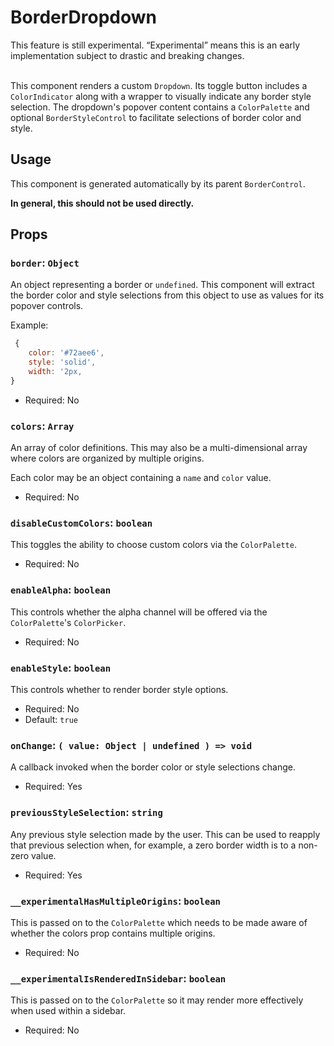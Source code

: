 # BorderDropdown

<div class="callout callout-alert">
This feature is still experimental. “Experimental” means this is an early implementation subject to drastic and breaking changes.
</div>
<br />

This component renders a custom `Dropdown`. Its toggle button includes a
`ColorIndicator` along with a wrapper to visually indicate any border style
selection. The dropdown's popover content contains a `ColorPalette` and
optional `BorderStyleControl` to facilitate selections of border color
and style.

## Usage

This component is generated automatically by its parent `BorderControl`.

<div class="callout callout-alert">
<strong>In general, this should not be used directly.</strong>
</div>

## Props

### `border`: `Object`

An object representing a border or `undefined`. This component will extract the
border color and style selections from this object to use as values for its
popover controls.

Example:
```js
 {
	color: '#72aee6',
	style: 'solid',
	width: '2px,
}
```

- Required: No

### `colors`: `Array`

An array of color definitions. This may also be a multi-dimensional array where
colors are organized by multiple origins.

Each color may be an object containing a `name` and `color` value.

- Required: No

### `disableCustomColors`: `boolean`

This toggles the ability to choose custom colors via the `ColorPalette`.

- Required: No

### `enableAlpha`: `boolean`

This controls whether the alpha channel will be offered via the `ColorPalette`'s
`ColorPicker`.

- Required: No

### `enableStyle`: `boolean`

This controls whether to render border style options.

- Required: No
- Default: `true`

### `onChange`: `( value: Object | undefined ) => void`

A callback invoked when the border color or style selections change.

- Required: Yes

### `previousStyleSelection`: `string`

Any previous style selection made by the user. This can be used to reapply that
previous selection when, for example, a zero border width is to a non-zero
value.

- Required: Yes

### `__experimentalHasMultipleOrigins`: `boolean`

This is passed on to the `ColorPalette` which needs to be made aware of whether
the colors prop contains multiple origins.

- Required: No

### `__experimentalIsRenderedInSidebar`: `boolean`

This is passed on to the `ColorPalette` so it may render more effectively when
used within a sidebar.

- Required: No
